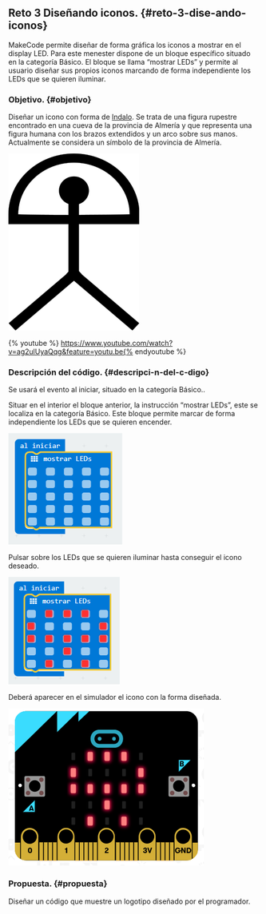 ## Reto 3 Diseñando iconos. {#reto-3-dise-ando-iconos}

MakeCode permite diseñar de forma gráfica los iconos a mostrar en el display LED. Para este menester dispone de un bloque específico situado en la categoría Básico. El bloque se llama “mostrar LEDs” y permite al usuario diseñar sus propios iconos marcando de forma independiente los LEDs que se quieren iluminar.

### Objetivo. {#objetivo}

Diseñar un icono con forma de [Indalo](https://es.wikipedia.org/wiki/Indalo). Se trata de una figura rupestre encontrado en una cueva de la provincia de Almería y que representa una figura humana con los brazos extendidos y un arco sobre sus manos. Actualmente se considera un símbolo de la provincia de Almería.

![](../images/image46.png)

{% youtube %} https://www.youtube.com/watch?v=ag2ulUyaQqg&feature=youtu.be{% endyoutube %} 

### Descripción del código. {#descripci-n-del-c-digo}

Se usará el evento al iniciar, situado en la categoría Básico..

Situar en el interior el bloque anterior, la instrucción “mostrar LEDs”, este se localiza en la categoría Básico. Este bloque permite marcar de forma independiente los LEDs que se quieren encender.

![](../images/image47.png)

Pulsar sobre los LEDs que se quieren iluminar hasta conseguir el icono deseado.

![](../images/image48.png)

Deberá aparecer en el simulador el icono con la forma diseñada.

![](../images/image49.png)

### Propuesta. {#propuesta}

Diseñar un código que muestre un logotipo diseñado por el programador.